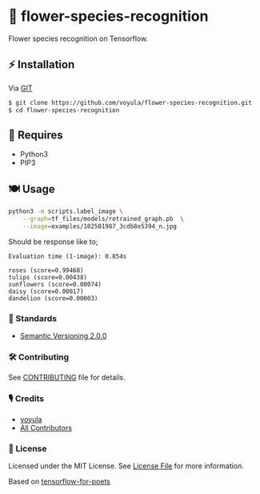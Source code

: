 # 💐 flower-species-recognition

Flower species recognition on Tensorflow.

## ⚡ Installation

Via [GIT](https://git-scm.com/)

```bash
$ git clone https://github.com/voyula/flower-species-recognition.git
$ cd flower-species-recognition
```

## 🛒 Requires

- Python3
- PIP3

## 🍽 Usage

```bash
python3 -m scripts.label_image \
    --graph=tf_files/models/retrained_graph.pb  \
    --image=examples/102501987_3cdb8e5394_n.jpg
```

Should be response like to;

```
Evaluation time (1-image): 0.854s

roses (score=0.99468)
tulips (score=0.00438)
sunflowers (score=0.00074)
daisy (score=0.00017)
dandelion (score=0.00003)
```

### 📜 Standards

- [Semantic Versioning 2.0.0](https://semver.org/)

### 🛠 Contributing

See [CONTRIBUTING](CONTRIBUTING.md) file for details.

### 🎙 Credits

- [voyula](https://github.com/voyula)
- [All Contributors](../../contributors)

### 📌 License

Licensed under the MIT License. See [License File](LICENSE.md) for more information.

Based on [tensorflow-for-poets](https://codelabs.developers.google.com/codelabs/tensorflow-for-poets)
